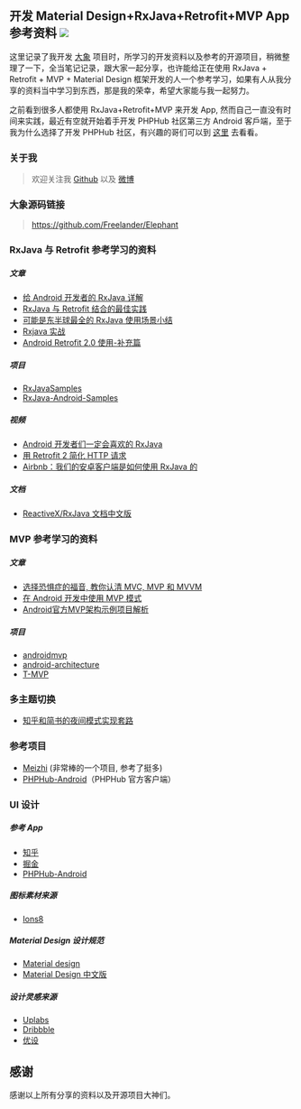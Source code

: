 ## 开发 Material Design+RxJava+Retrofit+MVP App 参考资料 [![](https://badge.juejin.im/entry/5806babe0e3dd9005724f68d/likes.svg?style=flat-square)](https://juejin.im/entry/5806babe0e3dd9005724f68d/detail)

这里记录了我开发 [大象](https://github.com/Freelander/Elephant) 项目时，所学习的开发资料以及参考的开源项目，稍微整理了一下，全当笔记记录，跟大家一起分享，也许能给正在使用 RxJava + Retrofit + MVP + Material Design 框架开发的人一个参考学习，如果有人从我分享的资料当中学习到东西，那是我的荣幸，希望大家能与我一起努力。

之前看到很多人都使用 RxJava+Retrofit+MVP 来开发 App, 然而自己一直没有时间来实践，最近有空就开始着手开发 PHPHub 社区第三方 Android 客戶端，至于我为什么选择了开发 PHPHub 社区，有兴趣的哥们可以到 [这里](https://laravel-china.org/topics/3083) 去看看。

### 关于我

> 欢迎关注我 [Github](https://github.com/Freelander) 以及 [微博](http://weibo.com/gaojunhuang)

### 大象源码链接

>https://github.com/Freelander/Elephant

### RxJava 与 Retrofit 参考学习的资料

##### 文章

- [给 Android 开发者的 RxJava 详解](http://gank.io/post/560e15be2dca930e00da1083)
- [RxJava 与 Retrofit 结合的最佳实践](http://gank.io/post/56e80c2c677659311bed9841)
- [可能是东半球最全的 RxJava 使用场景小结](http://blog.csdn.net/theone10211024/article/details/50435325)
- [Rxjava 实战](http://www.jianshu.com/p/64aa976a46be)
- [Android Retrofit 2.0 使用-补充篇](http://wuxiaolong.me/2016/06/18/retrofits/)

##### 项目

- [RxJavaSamples](https://github.com/rengwuxian/RxJavaSamples)
- [RxJava-Android-Samples](https://github.com/kaushikgopal/RxJava-Android-Samples)

##### 视频

- [Android 开发者们一定会喜欢的 RxJava](http://boolan.com/lecture/1000001243#0-tsina-1-68759-397232819ff9a47a7b7e80a40613cfe1)
- [用 Retrofit 2 简化 HTTP 请求](https://realm.io/cn/news/droidcon-jake-wharton-simple-http-retrofit-2/)
- [Airbnb：我们的安卓客户端是如何使用 RxJava 的](https://realm.io/cn/news/kau-felipe-lima-adopting-rxjava-airbnb-android/)

##### 文档

- [ReactiveX/RxJava 文档中文版](https://mcxiaoke.gitbooks.io/rxdocs/content/)

### MVP 参考学习的资料

##### 文章

- [选择恐惧症的福音, 教你认清 MVC, MVP 和 MVVM](http://www.zjutkz.net/2016/04/13/%E9%80%89%E6%8B%A9%E6%81%90%E6%83%A7%E7%97%87%E7%9A%84%E7%A6%8F%E9%9F%B3%EF%BC%81%E6%95%99%E4%BD%A0%E8%AE%A4%E6%B8%85MVC%EF%BC%8CMVP%E5%92%8CMVVM/)
- [在 Android 开发中使用 MVP 模式](http://www.jcodecraeer.com/a/anzhuokaifa/androidkaifa/2015/0202/2397.html)
- [Android官方MVP架构示例项目解析](http://www.jcodecraeer.com/a/anzhuokaifa/androidkaifa/2016/0413/4139.html)

##### 项目

- [androidmvp](https://github.com/antoniolg/androidmvp)
- [android-architecture](https://github.com/googlesamples/android-architecture/tree/todo-mvp-rxjava/)
- [T-MVP](https://github.com/north2014/T-MVP)

### 多主题切换

- [知乎和简书的夜间模式实现套路](http://www.jianshu.com/p/3b55e84742e5)

### 参考项目

- [Meizhi](https://github.com/drakeet/Meizhi) (非常棒的一个项目, 参考了挺多)
- [PHPHub-Android](https://github.com/CycloneAxe/phphub-android)（PHPHub 官方客户端）

### UI 设计

##### 参考 App

- [知乎](http://zhihu.com/)
- [掘金](http://gold.xitu.io/)
- [PHPHub-Android](https://github.com/CycloneAxe/phphub-android)

##### 图标素材来源

- [Ions8](https://icons8.com/)

##### Material Design 设计规范

- [Material design](https://material.google.com/)
- [Material Design 中文版](https://github.com/1sters/material_design_zh_2)

##### 设计灵感来源

- [Uplabs](https://material.uplabs.com/)
- [Dribbble](https://dribbble.com/)
- [优设](http://www.uisdc.com/)

## 感谢

感谢以上所有分享的资料以及开源项目大神们。